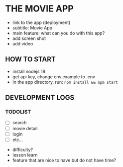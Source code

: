 # THE MOVIE APP

- link to the app (deployment)
- subtitle: Movie App
- main feature: what can you do with this app?
- add screen shot
- add video

## HOW TO START

- install nodejs 18
- get api key, change env.example to .env
- in the app directory, run: `npm install && npm start`

## DEVELOPMENT LOGS

### TODOLIST

- [ ] search
- [ ] movie detail
- [ ] login
- [ ] etc...

* difficulty?
* lesson learn
* feature that are nice to have but do not have time?
